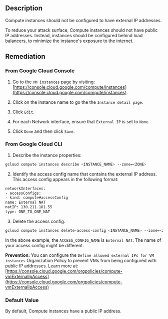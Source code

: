 ## Description

Compute instances should not be configured to have external IP addresses.

To reduce your attack surface, Compute instances should not have public IP addresses. Instead, instances should be configured behind load balancers, to minimize the instance's exposure to the internet.

## Remediation

### From Google Cloud Console

1. Go to the `VM instances` page by visiting: [https://console.cloud.google.com/compute/instances](https://console.cloud.google.com/compute/instances).

2. Click on the instance name to go the the `Instance detail page`.

3. Click `Edit`.

4. For each Network interface, ensure that `External IP` is set to `None`.

5. Click `Done` and then click `Save`.

### From Google Cloud CLI

1. Describe the instance properties:

```bash
gcloud compute instances describe <INSTANCE_NAME> --zone=<ZONE>
```

2. Identify the access config name that contains the external IP address. This access config appears in the following format:

```bash
networkInterfaces:
- accessConfigs:
- kind: compute#accessConfig
name: External NAT
natIP: 130.211.181.55
type: ONE_TO_ONE_NAT
```

3. Delete the access config.

```bash
gcloud compute instances delete-access-config <INSTANCE_NAME> --zone=<ZONE> --access-config-name <ACCESS_CONFIG_NAME>
```

In the above example, the `ACCESS_CONFIG_NAME` is `External NAT`. The name of your access config might be different.

**Prevention:**
You can configure the `Define allowed external IPs for VM instances` Organization Policy to prevent VMs from being configured with public IP addresses. Learn more at: [https://console.cloud.google.com/orgpolicies/compute-vmExternalIpAccess](https://console.cloud.google.com/orgpolicies/compute-vmExternalIpAccess)

### Default Value

By default, Compute instances have a public IP address.
